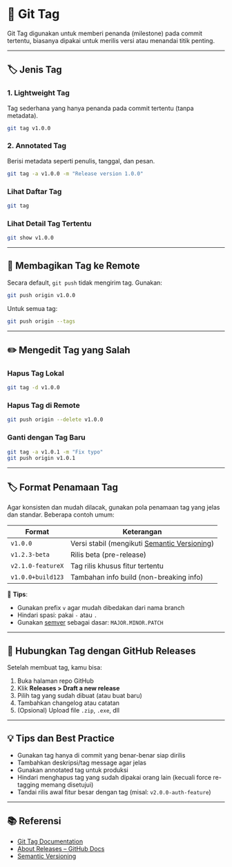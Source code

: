 # 🔖 Git Tag

Git Tag digunakan untuk memberi penanda (milestone) pada commit tertentu, biasanya
dipakai untuk merilis versi atau menandai titik penting.

---

## 🏷️ Jenis Tag

### 1. Lightweight Tag

Tag sederhana yang hanya penanda pada commit tertentu (tanpa metadata).

```bash
git tag v1.0.0
```

### 2. Annotated Tag

Berisi metadata seperti penulis, tanggal, dan pesan.

```bash
git tag -a v1.0.0 -m "Release version 1.0.0"
```

### Lihat Daftar Tag

```bash
git tag
```

### Lihat Detail Tag Tertentu

```bash
git show v1.0.0
```

---

## 🚀 Membagikan Tag ke Remote

Secara default, `git push` tidak mengirim tag. Gunakan:

```bash
git push origin v1.0.0
```

Untuk semua tag:

```bash
git push origin --tags
```

---

## ✏️ Mengedit Tag yang Salah

### Hapus Tag Lokal

```bash
git tag -d v1.0.0
```

### Hapus Tag di Remote

```bash
git push origin --delete v1.0.0
```

### Ganti dengan Tag Baru

```bash
git tag -a v1.0.1 -m "Fix typo"
git push origin v1.0.1
```

---

## 🏷️ Format Penamaan Tag

Agar konsisten dan mudah dilacak, gunakan pola penamaan tag yang jelas dan standar.
Beberapa contoh umum:

| Format            | Keterangan                                                         |
| ----------------- | ------------------------------------------------------------------ |
| `v1.0.0`          | Versi stabil (mengikuti [Semantic Versioning](https://semver.org)) |
| `v1.2.3-beta`     | Rilis beta (pre-release)                                           |
| `v2.1.0-featureX` | Tag rilis khusus fitur tertentu                                    |
| `v1.0.0+build123` | Tambahan info build (non-breaking info)                            |

📌 **Tips**:

- Gunakan prefix `v` agar mudah dibedakan dari nama branch
- Hindari spasi: pakai `-` atau `.`
- Gunakan [semver](https://semver.org) sebagai dasar: `MAJOR.MINOR.PATCH`

---

## 🚀 Hubungkan Tag dengan GitHub Releases

Setelah membuat tag, kamu bisa:

1. Buka halaman repo GitHub
2. Klik **Releases > Draft a new release**
3. Pilih tag yang sudah dibuat (atau buat baru)
4. Tambahkan changelog atau catatan
5. (Opsional) Upload file `.zip`, `.exe`, dll

---

## 💡 Tips dan Best Practice

- Gunakan tag hanya di commit yang benar-benar siap dirilis
- Tambahkan deskripsi/tag message agar jelas
- Gunakan annotated tag untuk produksi
- Hindari menghapus tag yang sudah dipakai orang lain (kecuali force re-tagging
  memang disetujui)
- Tandai rilis awal fitur besar dengan tag (misal: `v2.0.0-auth-feature`)

---

## 📚 Referensi

- [Git Tag Documentation](https://git-scm.com/docs/git-tag)
- [About Releases – GitHub Docs](https://docs.github.com/en/repositories/releasing-projects-on-github/about-releases)
- [Semantic Versioning](https://semver.org/)
